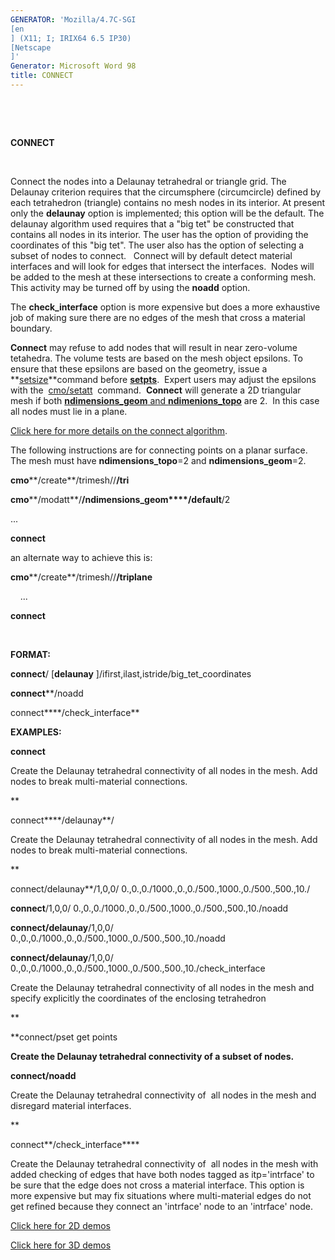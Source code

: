 ```yaml
---
GENERATOR: 'Mozilla/4.7C-SGI 
[en
] (X11; I; IRIX64 6.5 IP30) 
[Netscape
]'
Generator: Microsoft Word 98
title: CONNECT
---
```


 

 

 **CONNECT**

  

  Connect the nodes into a Delaunay tetrahedral or triangle grid. The
  Delaunay criterion requires that the circumsphere (circumcircle)
  defined by each tetrahedron (triangle) contains no mesh nodes in its
  interior. At present only the **delaunay** option is implemented;
  this option will be the default. The delaunay algorithm used
  requires that a "big tet" be constructed that contains all nodes in
  its interior. The user has the option of providing the coordinates
  of this "big tet". The user also has the option of selecting a
  subset of nodes to connect.   Connect will by default detect
  material interfaces and will look for edges that intersect the
  interfaces.  Nodes will be added to the mesh at these intersections
  to create a conforming mesh.  This activity may be turned off by
  using the **noadd** option.

  

  The **check\_interface** option is more expensive but does a more
  exhaustive job of making sure there are no edges of the mesh that
  cross a material boundary.

  

  **Connect** may refuse to add nodes that will result in near
  zero-volume tetahedra. The volume tests are based on the mesh object
  epsilons. To ensure that these epsilons are based on the geometry,
  issue a
  **[setsize](http://lagrit.lanl.gov/SETSIZE.md)**command
  before **[setpts](http://lagrit.lanl.gov/SETPTS.md)**. 
  Expert users may adjust the epsilons with the 
  [cmo/setatt](http://lagrit.lanl.gov/cmo_setatt.md) 
  command.  **Connect** will generate a 2D triangular mesh if both
  [**ndimensions\_geom** and
  **ndimenions\_topo**](http://lagrit.lanl.gov/meshobject.md)
  are 2.  In this case all nodes must lie in a plane.

  [Click here for more details on the connect
  algorithm](http://lagrit.lanl.gov/connect_notes.md).
 
  The following instructions are for connecting points on a planar
  surface.  The mesh must have **ndimensions\_topo**=2 and
  **ndimensions\_geom**=2.
 
  **cmo****/create**/trimesh//**/tri**

  **cmo****/modatt**/**/ndimensions\_geom****/default**/2

  ...

  **connect**
 
  an alternate way to achieve this is:

  **cmo****/create**/trimesh//**/triplane**

      ...

  **connect**

   

 **FORMAT:**

  **connect**/
[**delaunay**
]/ifirst,ilast,istride/big\_tet\_coordinates

  **connect****/noadd

  connect****/check\_interface**

 **EXAMPLES:**

  **connect**

  Create the Delaunay tetrahedral connectivity of all nodes in the
  mesh. Add nodes to break multi-material connections.

  **

  connect****/delaunay**/

  Create the Delaunay tetrahedral connectivity of all nodes in the
  mesh. Add nodes to break multi-material connections.

  **

  connect/delaunay**/1,0,0/
  0.,0.,0./1000.,0.,0./500.,1000.,0./500.,500.,10./

  **connect**/1,0,0/
  0.,0.,0./1000.,0.,0./500.,1000.,0./500.,500.,10./noadd

  **connect/delaunay**/1,0,0/
  0.,0.,0./1000.,0.,0./500.,1000.,0./500.,500.,10./noadd

  **connect/delaunay**/1,0,0/
  0.,0.,0./1000.,0.,0./500.,1000.,0./500.,500.,10./check\_interface

  Create the Delaunay tetrahedral connectivity of all nodes in the
  mesh and specify explicitly the coordinates of the enclosing
  tetrahedron

  **

  **connect/pset get points

  ****Create the Delaunay tetrahedral connectivity of a subset of
  nodes.****

  

  **connect/noadd**

  Create the Delaunay tetrahedral connectivity of  all nodes in the
  mesh and disregard material interfaces.

  **

  connect**/check\_interface****

  Create the Delaunay tetrahedral connectivity of  all nodes in the
  mesh with added checking of edges that have both nodes tagged as
  itp='intrface' to be sure that the edge does not cross a material
  interface. This option is more expensive but may fix situations
  where multi-material edges do not get refined because they connect
  an 'intrface' node to an 'intrface' node.


 [Click here for 2D
 demos](http://lagrit.lanl.gov/demos/2d_connect/test/md/main_2d_connect.md)

 [Click here for 3D
 demos](http://lagrit.lanl.gov/demos/connect/test/md/main_connect.md)



 

